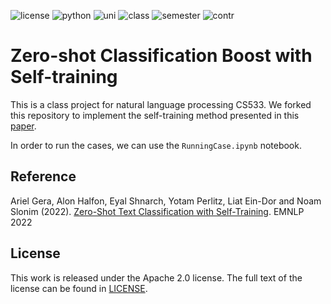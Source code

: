 ![license](https://img.shields.io/github/license/IBM/zero-shot-classification-boost-with-self-training) ![python](https://img.shields.io/badge/python-3.9-blue) ![uni](https://img.shields.io/badge/University-Rutgers-red) ![class](https://img.shields.io/badge/Class-NLP-blue) ![semester](https://img.shields.io/badge/semester-Spring_2023-yellow) ![contr](https://img.shields.io/badge/Contributers-3-brightgreen) 
# Zero-shot Classification Boost with Self-training

This is a class project for natural language processing CS533. We forked this repository to implement the self-training method presented in this [paper](https://aclanthology.org/2022.emnlp-main.73). 

In order to run the cases, we can use the `RunningCase.ipynb` notebook.


## Reference
Ariel Gera, Alon Halfon, Eyal Shnarch, Yotam Perlitz, Liat Ein-Dor and Noam Slonim (2022). 
[Zero-Shot Text Classification with Self-Training](https://aclanthology.org/2022.emnlp-main.73). EMNLP 2022



## License
This work is released under the Apache 2.0 license. The full text of the license can be found in [LICENSE](LICENSE).
